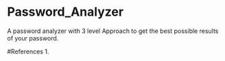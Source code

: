 # Password_Analyzer
A password analyzer with 3 level Approach to get the best possible results of your password.

#References
1.
